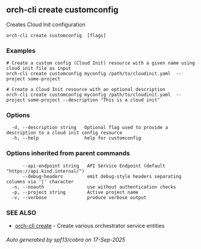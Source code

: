 ## orch-cli create customconfig

Creates Cloud Init configuration

```
orch-cli create customconfig  [flags]
```

### Examples

```
# Create a custom config (Cloud Init) resource with a given name using cloud init file as input
orch-cli create customconfig myconfig /path/to/cloudinit.yaml  --project some-project

# Create a Cloud Init resource with an optional description 
orch-cli create customconfig myconfig /path/to/cloudinit.yaml  --project some-project --description "This is a cloud init"
```

### Options

```
  -d, --description string   Optional flag used to provide a description to a cloud init config resource
  -h, --help                 help for customconfig
```

### Options inherited from parent commands

```
      --api-endpoint string   API Service Endpoint (default "https://api.kind.internal/")
      --debug-headers         emit debug-style headers separating columns via '|' character
  -n, --noauth                use without authentication checks
  -p, --project string        Active project name
  -v, --verbose               produce verbose output
```

### SEE ALSO

* [orch-cli create](orch-cli_create.md)	 - Create various orchestrator service entities

###### Auto generated by spf13/cobra on 17-Sep-2025
